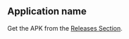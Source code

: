 Application name
---------------------

Get the APK from the [Releases Section](https://github.com/asafonov/android/releases/latest).
